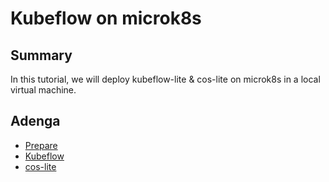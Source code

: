 # Kubeflow on microk8s

## Summary

In this tutorial, we will deploy kubeflow-lite & cos-lite on microk8s in a local virtual machine.

## Adenga

* [Prepare](./prepare.md)
* [Kubeflow](./demos/kubeflow/README.md)
* [cos-lite](./cos-lite.md)
